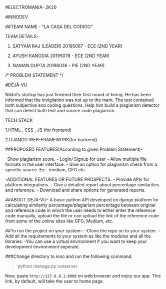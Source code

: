 #ELECTROMANIA- 2K20

#INNODEV

##TEAM NAME - "LA CASA DEL CODIGO"

TEAM DETAILS-

1. SATYAM RAJ (LEADER)
20195067 - ECE (2ND YEAR)

2. AYUSH KANODIA
20195078 - ECE (2ND YEAR)

3. NAMAN GUPTA
20196036 - PIE (2ND YEAR)

/* PROBLEM STATEMENT */

#DÉJÀ-VU                            
                
Nikhil's startup has just finished their first round of hiring. He has been
informed that the invigilation was not up to the mark. The test contained both
subjective and coding questions. Help him build a plagiarism detector that can
detect both text and source code plagiarism.

TECH STACK

1.HTML , CSS , JS (for frontend)

2.DJANGO WEB-FRAMEWORK(for backend)

##PROPOSED FEATURES(According to given Problem Statement)-

  -Show plagiarism score.
    - Login/ Signup for user 
    - Allow multiple file formats in the user interface.
    - Give an option for plagiarism check from a specific source. Ex:-
      medium, GFG etc.
  
  -ADDITIONAL FEATURES OR FUTURE PROSPECTS.
    - Provide APIs for platform integrations.
    - Give a detailed report about percentage similarities and reference.
    - Download and share options for generated reports. 

##ABOUT DEJA-VU-
A basic python API developed on django platform for calculating similarity percentage/plagiarism percentage between original and reference code in which the user needs to either enter the reference code manually, upload the file or can upload the link of the reference code from some of the online sites like GFG, Medium,         etc.  

##To run the project on your system-: 
  -Clone the repo on to your system.
  -Add all the requirements to your system as like the modules and all the libraries.
  -You can use a virtual environment if you want to keep your development environment seperate.

###Change directory to inno and run the following command.
>python manage.py runserver

Now, paste `http://127.0.0.1:8000` on web browser and enjoy our app.
This link, by default, will take the user to home page.




